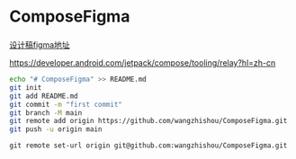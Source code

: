 # ComposeFigma


###

[设计稿figma地址](https://www.figma.com/file/j5yJi12fz7XxwEe44C86OO/Card?type=design&node-id=0-1&mode=design&t=yInoxqqvjHCPOclq-0)

https://developer.android.com/jetpack/compose/tooling/relay?hl=zh-cn

```bash
echo "# ComposeFigma" >> README.md
git init
git add README.md
git commit -m "first commit"
git branch -M main
git remote add origin https://github.com/wangzhishou/ComposeFigma.git
git push -u origin main
```

```agsl
git remote set-url origin git@github.com:wangzhishou/ComposeFigma.git
```